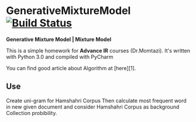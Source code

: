 # GenerativeMixtureModel [![Build Status](https://travis-ci.org/AmirHadifar/GenerativeMixtureModel.svg?branch=master)](https://travis-ci.org/AmirHadifar/GenerativeMixtureModel)


**Generative Mixture Model | Mixture Model**

This is a simple homework for **Advance IR** courses (Dr.Momtazi). It's written with Python 3.0 and compiled with PyCharm

You can find good article about Algorithm at [here][1].

Use
-------
Create uni-gram for Hamshahri Corpus Then calculate most frequent word in new given document and consider Hamshahri Corpus as background Collection probibility.


